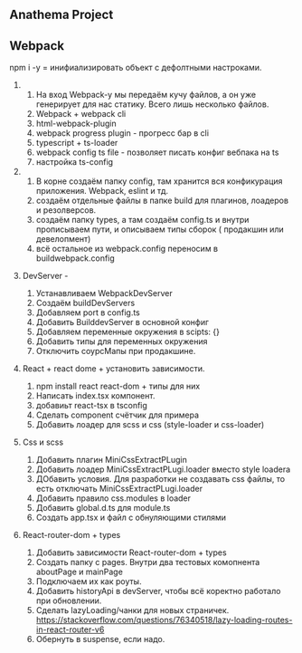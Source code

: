 ## Anathema Project

## Webpack

npm i -y = инифиализировать объект с дефолтными настроками.

1.  1. На вход Webpack-у мы передаём кучу файлов, а он уже генерирует для нас статику. Всего лишь несколько файлов.
    2. Webpack + webpack cli
    3. html-webpack-plugin
    4. webpack progress plugin - прогресс бар в cli
    5. typescript + ts-loader
    6. webpack config ts file - позволяет писать конфиг вебпака на ts
    7. настройка ts-config

2.  1. В корне создаём папку config, там хранится вся конфикурация приложения. Webpack, eslint и тд.
    2. создаём отдельные файлы в папке build для плагинов, лоадеров и резолверсов.
    3. создаём папку types, а там создаём config.ts и внутри прописываем пути, и описываем типы сборок ( продакшин или девелопмент)
    4. всё остальное из webpack.config переносим в buildwebpack.config

3.  DevServer -

    1. Устанавливаем WebpackDevServer
    2. Создаём buildDevServers
    3. Добавляем port в config.ts
    4. Добавить BuilddevServer в основной конфиг
    5. Добавляем переменные окружения в scipts: {}
    6. Добавить типы для переменных окружения
    7. Отключить соурсМапы при продакшине.

4.  React + react dome + установить зависимости.

    1. npm install react react-dom + типы для них
    2. Написать index.tsx компонент.
    3. добавиьт react-tsx в tsconfig
    4. Сделать component счётчик для примера
    5. Добавить лоадер для scss и css (style-loader и css-loader)

5.  Css и scss

    1. Добавить плагин MiniCssExtractPLugin
    2. Добавить лоадер MiniCssExtractPLugi.loader вместо style loadera
    3. ДОбавить условия. Для разработки не создавать css файлы, то есть отключать MiniCssExtractPLugi.loader
    4. Добавить правило css.modules в loader
    5. Добавить global.d.ts для module.ts
    6. Создать app.tsx и файл с обнуляющими стилями

6.  React-router-dom + types

    1. Добавить зависимости React-router-dom + types
    2. Создать папку с pages. Внутри два тестовых комопнента aboutPage и mainPage
    3. Подключаем их как роуты.
    4. Добавить historyApi в devServer, чтобы всё коректно работало при обновлении.
    5. Сделать lazyLoading/чанки для новых страничек. https://stackoverflow.com/questions/76340518/lazy-loading-routes-in-react-router-v6
    6. Обернуть в suspense, если надо.
